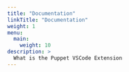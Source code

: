 ```yaml
---
title: "Documentation"
linkTitle: "Documentation"
weight: 1
menu:
  main:
    weight: 10
description: >
  What is the Puppet VSCode Extension
---
```

